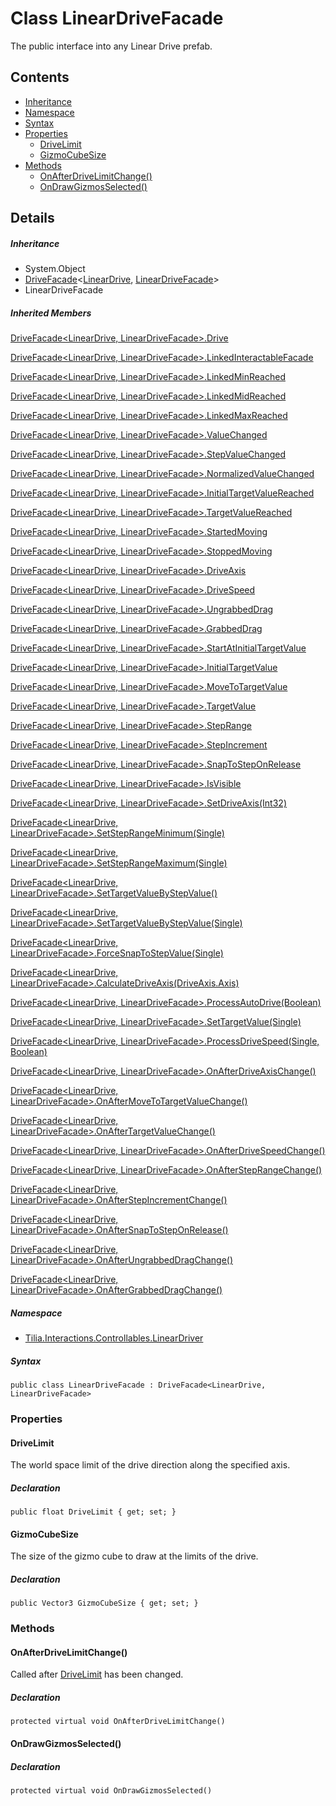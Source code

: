 # Class LinearDriveFacade

The public interface into any Linear Drive prefab.

## Contents

* [Inheritance]
* [Namespace]
* [Syntax]
* [Properties]
  * [DriveLimit]
  * [GizmoCubeSize]
* [Methods]
  * [OnAfterDriveLimitChange()]
  * [OnDrawGizmosSelected()]

## Details

##### Inheritance

* System.Object
* [DriveFacade]<[LinearDrive], [LinearDriveFacade]\>
* LinearDriveFacade

##### Inherited Members

[DriveFacade<LinearDrive, LinearDriveFacade>.Drive]

[DriveFacade<LinearDrive, LinearDriveFacade>.LinkedInteractableFacade]

[DriveFacade<LinearDrive, LinearDriveFacade>.LinkedMinReached]

[DriveFacade<LinearDrive, LinearDriveFacade>.LinkedMidReached]

[DriveFacade<LinearDrive, LinearDriveFacade>.LinkedMaxReached]

[DriveFacade<LinearDrive, LinearDriveFacade>.ValueChanged]

[DriveFacade<LinearDrive, LinearDriveFacade>.StepValueChanged]

[DriveFacade<LinearDrive, LinearDriveFacade>.NormalizedValueChanged]

[DriveFacade<LinearDrive, LinearDriveFacade>.InitialTargetValueReached]

[DriveFacade<LinearDrive, LinearDriveFacade>.TargetValueReached]

[DriveFacade<LinearDrive, LinearDriveFacade>.StartedMoving]

[DriveFacade<LinearDrive, LinearDriveFacade>.StoppedMoving]

[DriveFacade<LinearDrive, LinearDriveFacade>.DriveAxis]

[DriveFacade<LinearDrive, LinearDriveFacade>.DriveSpeed]

[DriveFacade<LinearDrive, LinearDriveFacade>.UngrabbedDrag]

[DriveFacade<LinearDrive, LinearDriveFacade>.GrabbedDrag]

[DriveFacade<LinearDrive, LinearDriveFacade>.StartAtInitialTargetValue]

[DriveFacade<LinearDrive, LinearDriveFacade>.InitialTargetValue]

[DriveFacade<LinearDrive, LinearDriveFacade>.MoveToTargetValue]

[DriveFacade<LinearDrive, LinearDriveFacade>.TargetValue]

[DriveFacade<LinearDrive, LinearDriveFacade>.StepRange]

[DriveFacade<LinearDrive, LinearDriveFacade>.StepIncrement]

[DriveFacade<LinearDrive, LinearDriveFacade>.SnapToStepOnRelease]

[DriveFacade<LinearDrive, LinearDriveFacade>.IsVisible]

[DriveFacade<LinearDrive, LinearDriveFacade>.SetDriveAxis(Int32)]

[DriveFacade<LinearDrive, LinearDriveFacade>.SetStepRangeMinimum(Single)]

[DriveFacade<LinearDrive, LinearDriveFacade>.SetStepRangeMaximum(Single)]

[DriveFacade<LinearDrive, LinearDriveFacade>.SetTargetValueByStepValue()]

[DriveFacade<LinearDrive, LinearDriveFacade>.SetTargetValueByStepValue(Single)]

[DriveFacade<LinearDrive, LinearDriveFacade>.ForceSnapToStepValue(Single)]

[DriveFacade<LinearDrive, LinearDriveFacade>.CalculateDriveAxis(DriveAxis.Axis)]

[DriveFacade<LinearDrive, LinearDriveFacade>.ProcessAutoDrive(Boolean)]

[DriveFacade<LinearDrive, LinearDriveFacade>.SetTargetValue(Single)]

[DriveFacade<LinearDrive, LinearDriveFacade>.ProcessDriveSpeed(Single, Boolean)]

[DriveFacade<LinearDrive, LinearDriveFacade>.OnAfterDriveAxisChange()]

[DriveFacade<LinearDrive, LinearDriveFacade>.OnAfterMoveToTargetValueChange()]

[DriveFacade<LinearDrive, LinearDriveFacade>.OnAfterTargetValueChange()]

[DriveFacade<LinearDrive, LinearDriveFacade>.OnAfterDriveSpeedChange()]

[DriveFacade<LinearDrive, LinearDriveFacade>.OnAfterStepRangeChange()]

[DriveFacade<LinearDrive, LinearDriveFacade>.OnAfterStepIncrementChange()]

[DriveFacade<LinearDrive, LinearDriveFacade>.OnAfterSnapToStepOnRelease()]

[DriveFacade<LinearDrive, LinearDriveFacade>.OnAfterUngrabbedDragChange()]

[DriveFacade<LinearDrive, LinearDriveFacade>.OnAfterGrabbedDragChange()]

##### Namespace

* [Tilia.Interactions.Controllables.LinearDriver]

##### Syntax

```
public class LinearDriveFacade : DriveFacade<LinearDrive, LinearDriveFacade>
```

### Properties

#### DriveLimit

The world space limit of the drive direction along the specified axis.

##### Declaration

```
public float DriveLimit { get; set; }
```

#### GizmoCubeSize

The size of the gizmo cube to draw at the limits of the drive.

##### Declaration

```
public Vector3 GizmoCubeSize { get; set; }
```

### Methods

#### OnAfterDriveLimitChange()

Called after [DriveLimit] has been changed.

##### Declaration

```
protected virtual void OnAfterDriveLimitChange()
```

#### OnDrawGizmosSelected()

##### Declaration

```
protected virtual void OnDrawGizmosSelected()
```

[DriveFacade]: ../Driver/DriveFacade-2.md
[LinearDrive]: LinearDrive.md
[LinearDriveFacade]: LinearDriveFacade.md
[DriveFacade<LinearDrive, LinearDriveFacade>.Drive]: Tilia.Interactions.Controllables.Driver.DriveFacade-2.md#Tilia_Interactions_Controllables_Driver_DriveFacade_2_Drive
[DriveFacade<LinearDrive, LinearDriveFacade>.LinkedInteractableFacade]: Tilia.Interactions.Controllables.Driver.DriveFacade-2.md#Tilia_Interactions_Controllables_Driver_DriveFacade_2_LinkedInteractableFacade
[DriveFacade<LinearDrive, LinearDriveFacade>.LinkedMinReached]: Tilia.Interactions.Controllables.Driver.DriveFacade-2.md#Tilia_Interactions_Controllables_Driver_DriveFacade_2_LinkedMinReached
[DriveFacade<LinearDrive, LinearDriveFacade>.LinkedMidReached]: Tilia.Interactions.Controllables.Driver.DriveFacade-2.md#Tilia_Interactions_Controllables_Driver_DriveFacade_2_LinkedMidReached
[DriveFacade<LinearDrive, LinearDriveFacade>.LinkedMaxReached]: Tilia.Interactions.Controllables.Driver.DriveFacade-2.md#Tilia_Interactions_Controllables_Driver_DriveFacade_2_LinkedMaxReached
[DriveFacade<LinearDrive, LinearDriveFacade>.ValueChanged]: Tilia.Interactions.Controllables.Driver.DriveFacade-2.md#Tilia_Interactions_Controllables_Driver_DriveFacade_2_ValueChanged
[DriveFacade<LinearDrive, LinearDriveFacade>.StepValueChanged]: Tilia.Interactions.Controllables.Driver.DriveFacade-2.md#Tilia_Interactions_Controllables_Driver_DriveFacade_2_StepValueChanged
[DriveFacade<LinearDrive, LinearDriveFacade>.NormalizedValueChanged]: Tilia.Interactions.Controllables.Driver.DriveFacade-2.md#Tilia_Interactions_Controllables_Driver_DriveFacade_2_NormalizedValueChanged
[DriveFacade<LinearDrive, LinearDriveFacade>.InitialTargetValueReached]: Tilia.Interactions.Controllables.Driver.DriveFacade-2.md#Tilia_Interactions_Controllables_Driver_DriveFacade_2_InitialTargetValueReached
[DriveFacade<LinearDrive, LinearDriveFacade>.TargetValueReached]: Tilia.Interactions.Controllables.Driver.DriveFacade-2.md#Tilia_Interactions_Controllables_Driver_DriveFacade_2_TargetValueReached
[DriveFacade<LinearDrive, LinearDriveFacade>.StartedMoving]: Tilia.Interactions.Controllables.Driver.DriveFacade-2.md#Tilia_Interactions_Controllables_Driver_DriveFacade_2_StartedMoving
[DriveFacade<LinearDrive, LinearDriveFacade>.StoppedMoving]: Tilia.Interactions.Controllables.Driver.DriveFacade-2.md#Tilia_Interactions_Controllables_Driver_DriveFacade_2_StoppedMoving
[DriveFacade<LinearDrive, LinearDriveFacade>.DriveAxis]: Tilia.Interactions.Controllables.Driver.DriveFacade-2.md#Tilia_Interactions_Controllables_Driver_DriveFacade_2_DriveAxis
[DriveFacade<LinearDrive, LinearDriveFacade>.DriveSpeed]: Tilia.Interactions.Controllables.Driver.DriveFacade-2.md#Tilia_Interactions_Controllables_Driver_DriveFacade_2_DriveSpeed
[DriveFacade<LinearDrive, LinearDriveFacade>.UngrabbedDrag]: Tilia.Interactions.Controllables.Driver.DriveFacade-2.md#Tilia_Interactions_Controllables_Driver_DriveFacade_2_UngrabbedDrag
[DriveFacade<LinearDrive, LinearDriveFacade>.GrabbedDrag]: Tilia.Interactions.Controllables.Driver.DriveFacade-2.md#Tilia_Interactions_Controllables_Driver_DriveFacade_2_GrabbedDrag
[DriveFacade<LinearDrive, LinearDriveFacade>.StartAtInitialTargetValue]: Tilia.Interactions.Controllables.Driver.DriveFacade-2.md#Tilia_Interactions_Controllables_Driver_DriveFacade_2_StartAtInitialTargetValue
[DriveFacade<LinearDrive, LinearDriveFacade>.InitialTargetValue]: Tilia.Interactions.Controllables.Driver.DriveFacade-2.md#Tilia_Interactions_Controllables_Driver_DriveFacade_2_InitialTargetValue
[DriveFacade<LinearDrive, LinearDriveFacade>.MoveToTargetValue]: Tilia.Interactions.Controllables.Driver.DriveFacade-2.md#Tilia_Interactions_Controllables_Driver_DriveFacade_2_MoveToTargetValue
[DriveFacade<LinearDrive, LinearDriveFacade>.TargetValue]: Tilia.Interactions.Controllables.Driver.DriveFacade-2.md#Tilia_Interactions_Controllables_Driver_DriveFacade_2_TargetValue
[DriveFacade<LinearDrive, LinearDriveFacade>.StepRange]: Tilia.Interactions.Controllables.Driver.DriveFacade-2.md#Tilia_Interactions_Controllables_Driver_DriveFacade_2_StepRange
[DriveFacade<LinearDrive, LinearDriveFacade>.StepIncrement]: Tilia.Interactions.Controllables.Driver.DriveFacade-2.md#Tilia_Interactions_Controllables_Driver_DriveFacade_2_StepIncrement
[DriveFacade<LinearDrive, LinearDriveFacade>.SnapToStepOnRelease]: Tilia.Interactions.Controllables.Driver.DriveFacade-2.md#Tilia_Interactions_Controllables_Driver_DriveFacade_2_SnapToStepOnRelease
[DriveFacade<LinearDrive, LinearDriveFacade>.IsVisible]: Tilia.Interactions.Controllables.Driver.DriveFacade-2.md#Tilia_Interactions_Controllables_Driver_DriveFacade_2_IsVisible
[DriveFacade<LinearDrive, LinearDriveFacade>.SetDriveAxis(Int32)]: Tilia.Interactions.Controllables.Driver.DriveFacade-2.md#Tilia_Interactions_Controllables_Driver_DriveFacade_2_SetDriveAxis_System_Int32_
[DriveFacade<LinearDrive, LinearDriveFacade>.SetStepRangeMinimum(Single)]: Tilia.Interactions.Controllables.Driver.DriveFacade-2.md#Tilia_Interactions_Controllables_Driver_DriveFacade_2_SetStepRangeMinimum_System_Single_
[DriveFacade<LinearDrive, LinearDriveFacade>.SetStepRangeMaximum(Single)]: Tilia.Interactions.Controllables.Driver.DriveFacade-2.md#Tilia_Interactions_Controllables_Driver_DriveFacade_2_SetStepRangeMaximum_System_Single_
[DriveFacade<LinearDrive, LinearDriveFacade>.SetTargetValueByStepValue()]: Tilia.Interactions.Controllables.Driver.DriveFacade-2.md#Tilia_Interactions_Controllables_Driver_DriveFacade_2_SetTargetValueByStepValue
[DriveFacade<LinearDrive, LinearDriveFacade>.SetTargetValueByStepValue(Single)]: Tilia.Interactions.Controllables.Driver.DriveFacade-2.md#Tilia_Interactions_Controllables_Driver_DriveFacade_2_SetTargetValueByStepValue_System_Single_
[DriveFacade<LinearDrive, LinearDriveFacade>.ForceSnapToStepValue(Single)]: Tilia.Interactions.Controllables.Driver.DriveFacade-2.md#Tilia_Interactions_Controllables_Driver_DriveFacade_2_ForceSnapToStepValue_System_Single_
[DriveFacade<LinearDrive, LinearDriveFacade>.CalculateDriveAxis(DriveAxis.Axis)]: Tilia.Interactions.Controllables.Driver.DriveFacade-2.md#Tilia_Interactions_Controllables_Driver_DriveFacade_2_CalculateDriveAxis_Tilia_Interactions_Controllables_Driver_DriveAxis_Axis_
[DriveFacade<LinearDrive, LinearDriveFacade>.ProcessAutoDrive(Boolean)]: Tilia.Interactions.Controllables.Driver.DriveFacade-2.md#Tilia_Interactions_Controllables_Driver_DriveFacade_2_ProcessAutoDrive_System_Boolean_
[DriveFacade<LinearDrive, LinearDriveFacade>.SetTargetValue(Single)]: Tilia.Interactions.Controllables.Driver.DriveFacade-2.md#Tilia_Interactions_Controllables_Driver_DriveFacade_2_SetTargetValue_System_Single_
[DriveFacade<LinearDrive, LinearDriveFacade>.ProcessDriveSpeed(Single, Boolean)]: Tilia.Interactions.Controllables.Driver.DriveFacade-2.md#Tilia_Interactions_Controllables_Driver_DriveFacade_2_ProcessDriveSpeed_System_Single_System_Boolean_
[DriveFacade<LinearDrive, LinearDriveFacade>.OnAfterDriveAxisChange()]: Tilia.Interactions.Controllables.Driver.DriveFacade-2.md#Tilia_Interactions_Controllables_Driver_DriveFacade_2_OnAfterDriveAxisChange
[DriveFacade<LinearDrive, LinearDriveFacade>.OnAfterMoveToTargetValueChange()]: Tilia.Interactions.Controllables.Driver.DriveFacade-2.md#Tilia_Interactions_Controllables_Driver_DriveFacade_2_OnAfterMoveToTargetValueChange
[DriveFacade<LinearDrive, LinearDriveFacade>.OnAfterTargetValueChange()]: Tilia.Interactions.Controllables.Driver.DriveFacade-2.md#Tilia_Interactions_Controllables_Driver_DriveFacade_2_OnAfterTargetValueChange
[DriveFacade<LinearDrive, LinearDriveFacade>.OnAfterDriveSpeedChange()]: Tilia.Interactions.Controllables.Driver.DriveFacade-2.md#Tilia_Interactions_Controllables_Driver_DriveFacade_2_OnAfterDriveSpeedChange
[DriveFacade<LinearDrive, LinearDriveFacade>.OnAfterStepRangeChange()]: Tilia.Interactions.Controllables.Driver.DriveFacade-2.md#Tilia_Interactions_Controllables_Driver_DriveFacade_2_OnAfterStepRangeChange
[DriveFacade<LinearDrive, LinearDriveFacade>.OnAfterStepIncrementChange()]: Tilia.Interactions.Controllables.Driver.DriveFacade-2.md#Tilia_Interactions_Controllables_Driver_DriveFacade_2_OnAfterStepIncrementChange
[DriveFacade<LinearDrive, LinearDriveFacade>.OnAfterSnapToStepOnRelease()]: Tilia.Interactions.Controllables.Driver.DriveFacade-2.md#Tilia_Interactions_Controllables_Driver_DriveFacade_2_OnAfterSnapToStepOnRelease
[DriveFacade<LinearDrive, LinearDriveFacade>.OnAfterUngrabbedDragChange()]: Tilia.Interactions.Controllables.Driver.DriveFacade-2.md#Tilia_Interactions_Controllables_Driver_DriveFacade_2_OnAfterUngrabbedDragChange
[DriveFacade<LinearDrive, LinearDriveFacade>.OnAfterGrabbedDragChange()]: Tilia.Interactions.Controllables.Driver.DriveFacade-2.md#Tilia_Interactions_Controllables_Driver_DriveFacade_2_OnAfterGrabbedDragChange
[Tilia.Interactions.Controllables.LinearDriver]: README.md
[DriveLimit]: LinearDriveFacade.md#DriveLimit
[Inheritance]: #Inheritance
[Namespace]: #Namespace
[Syntax]: #Syntax
[Properties]: #Properties
[DriveLimit]: #DriveLimit
[GizmoCubeSize]: #GizmoCubeSize
[Methods]: #Methods
[OnAfterDriveLimitChange()]: #OnAfterDriveLimitChange
[OnDrawGizmosSelected()]: #OnDrawGizmosSelected
